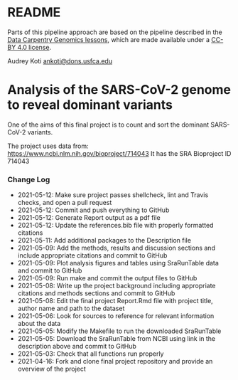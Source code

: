 # README

Parts of this pipeline approach are based on the pipeline described in the [Data Carpentry Genomics lessons](https://datacarpentry.org/genomics-workshop/), which are made available under a [CC-BY 4.0 license](https://creativecommons.org/licenses/by/4.0/).

Audrey Koti
ankoti@dons.usfca.edu

# Analysis of the SARS-CoV-2 genome to reveal dominant variants

One of the aims of this final project is to count and sort the dominant SARS-CoV-2 variants.

The project uses data from:
https://www.ncbi.nlm.nih.gov/bioproject/714043
It has the SRA Bioproject ID 714043

### Change Log

* 2021-05-12: Make sure project passes shellcheck, lint and Travis checks, and open a pull request
* 2021-05-12: Commit and push everything to GitHub
* 2021-05-12: Generate Report output as a pdf file
* 2021-05-12: Update the references.bib file with properly formatted citations
* 2021-05-11: Add additional packages to the Description file
* 2021-05-09: Add the methods, results and discussion sections and include appropriate citations and commit to GitHub
* 2021-05-09: Plot analysis figures and tables using SraRunTable data and commit to GitHub
* 2021-05-09: Run make and commit the output files to GitHub
* 2021-05-08: Write up the project background including appropriate citations and methods sections and commit to GitHub
* 2021-05-08: Edit the final project Report.Rmd file with project title, author name and path to the dataset
* 2021-05-06: Look for sources to reference for relevant information about the data
* 2021-05-05: Modify the Makefile to run the downloaded SraRunTable
* 2021-05-05: Download the SraRunTable from NCBI using link in the description above and commit to GitHub
* 2021-05-03: Check that all functions run properly
* 2021-04-16: Fork and clone final project repository and provide an overview of the project
